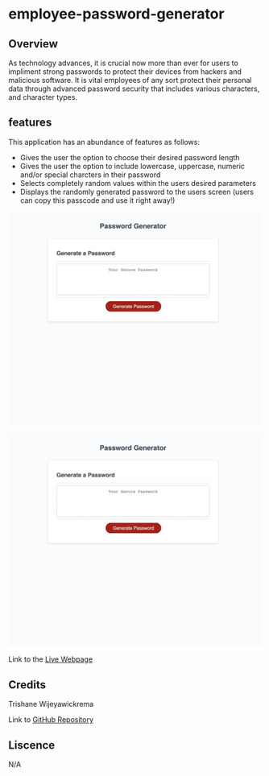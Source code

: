 # employee-password-generator

## Overview

As technology advances, it is crucial now more than ever for users to impliment strong passwords to protect their devices from hackers and malicious software. It is vital employees of any sort protect their personal data through advanced password security that includes various characters, and character types.

## features

This application has an abundance of features as follows:

- Gives the user the option to choose their desired password length
- Gives the user the option to include lowercase, uppercase, numeric and/or special charcters in their password
- Selects completely random values within the users desired parameters
- Displays the randomly generated password to the users screen (users can copy this passcode and use it right away!)

![screenshot](develop/images/employee-password-generator.png)

![screenshot](develop/images/employee-password-generator.png)



Link to the [Live Webpage](https://trishaneww.github.io/employee-password-generator/)


## Credits

Trishane Wijeyawickrema 

Link to [GitHub Repository](https://github.com/Trishaneww/employee-password-generator)

## Liscence

N/A
